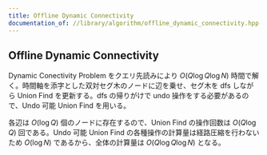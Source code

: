 ```yaml
---
title: Offline Dynamic Connectivity
documentation_of: //library/algorithm/offline_dynamic_connectivity.hpp
---
```

## Offline Dynamic Connectivity

Dynamic Conectivity Problem をクエリ先読みにより $O(Q \log Q \log N)$ 時間で解く。時間軸を添字とした双対セグ木のノードに辺を乗せ、セグ木を dfs しながら Union Find を更新する。dfs の帰りがけで undo 操作をする必要があるので、Undo 可能 Union Find を用いる。

各辺は $O(\log Q)$ 個のノードに存在するので、Union Find の操作回数は $O(Q\log Q)$ 回である。Undo 可能 Union Find の各種操作の計算量は経路圧縮を行わないため $O(\log N)$ であるから、全体の計算量は $O(Q \log Q \log N)$ となる。
